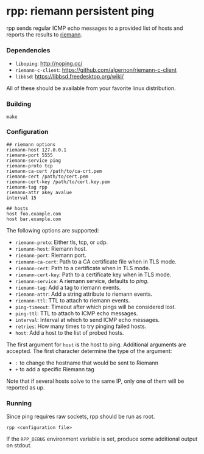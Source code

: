 rpp: riemann persistent ping
============================

rpp sends regular ICMP echo messages to a provided list of hosts and
reports the results to [riemann](http://riemann.io).

### Dependencies

- `liboping`: http://noping.cc/
- `riemann-c-client`: https://github.com/algernon/riemann-c-client
- `libbsd`: https://libbsd.freedesktop.org/wiki/

All of these should be available from your favorite linux distribution.

### Building

```
make
```

### Configuration

```
## riemann options
riemann-host 127.0.0.1
riemann-port 5555
riemann-service ping
riemann-proto tcp
riemann-ca-cert /path/to/ca-crt.pem
riemann-cert /path/to/cert.pem
riemann-cert-key /path/to/cert.key.pem
riemann-tag rpp
riemann-attr akey avalue
interval 15

## hosts
host foo.example.com
host bar.example.com
```

The following options are supported:

- `riemann-proto`: Either tls, tcp, or udp.
- `riemann-host`: Riemann host.
- `riemann-port`: Riemann port.
- `riemann-ca-cert`: Path to a CA certificate file when in TLS mode.
- `riemann-cert`: Path to a certificate when in TLS mode.
- `riemann-cert-key`: Path to a certificate key when in TLS mode.
- `riemann-service`: A riemann service, defaults to *ping*.
- `riemann-tag`: Add a tag to riemann events.
- `riemann-attr`: Add a string attribute to riemann events.
- `riemann-ttl`: TTL to attach to riemann events.
- `ping-timeout`: Timeout after which pings will be considered lost.
- `ping-ttl`: TTL to attach to ICMP echo messages.
- `interval`: Interval at which to send ICMP echo messages.
- `retries`: How many times to try pinging failed hosts.
- `host`: Add a host to the list of probed hosts.

The first argument for `host` is the host to ping. Additional
arguments are accepted. The first character determine the type of the
argument:

 - `:` to change the hostname that would be sent to Riemann
 - `+` to add a specific Riemann tag

Note that if several hosts solve to the same IP, only one of them will
be reported as up.

### Running

Since ping requires raw sockets, rpp should be run as root.

```
rpp <configuration file>
```

If the `RPP_DEBUG` environment variable is set, produce some additional output
on stdout.
